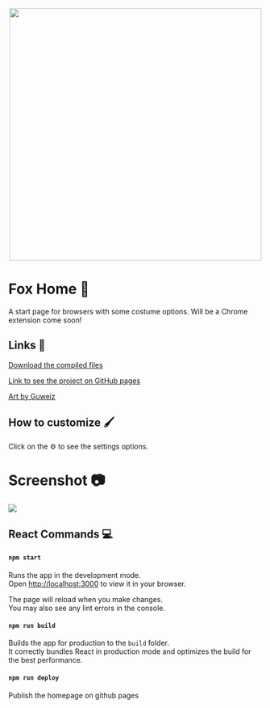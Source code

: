 <p align="center">
<img src="https://i.imgur.com/hhr7HOq.png" style="width: 500px">
</p>
  
# Fox Home :fox_face:
A start page for browsers with some costume options. Will be a Chrome extension come soon!

## Links :link:

[Download the compiled files](https://github.com/eidiinnn/Home-page/releases/tag/build-version)

[Link to see the project on GitHub pages](https://eidiinnn.github.io/Home-page/)

[Art by Guweiz](https://mobile.twitter.com/ttguweiz?lang=en) 

## How to customize 	:paintbrush:
Click on the :gear: to see the settings options.

# Screenshot :camera:

<img src="https://i.imgur.com/u7d5b0I.png" style="max-width: 100%;" >


## React Commands :computer:

#### `npm start`

Runs the app in the development mode.\
Open [http://localhost:3000](http://localhost:3000) to view it in your browser.

The page will reload when you make changes.\
You may also see any lint errors in the console.

#### `npm run build`

Builds the app for production to the `build` folder.\
It correctly bundles React in production mode and optimizes the build for the best performance.

#### `npm run deploy`
Publish the homepage on github pages
